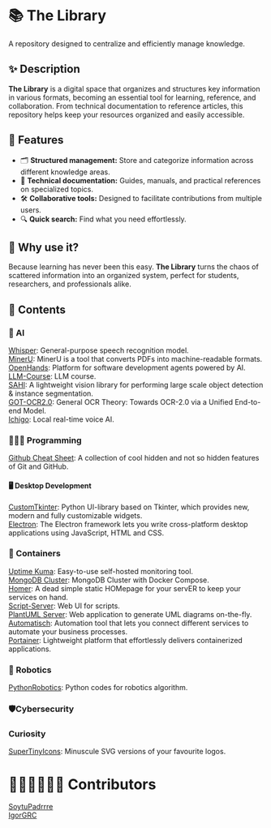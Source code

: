 # 📚 The Library  
A repository designed to centralize and efficiently manage knowledge.  

## ✨ Description  
**The Library** is a digital space that organizes and structures key information in various formats, becoming an essential tool for learning, reference, and collaboration. From technical documentation to reference articles, this repository helps keep your resources organized and easily accessible.  

## 🚀 Features  
- 🗂️ **Structured management:** Store and categorize information across different knowledge areas.  
- 📖 **Technical documentation:** Guides, manuals, and practical references on specialized topics.  
- 🛠️ **Collaborative tools:** Designed to facilitate contributions from multiple users.  
- 🔍 **Quick search:** Find what you need effortlessly.  

## 🌟 Why use it?  
Because learning has never been this easy. **The Library** turns the chaos of scattered information into an organized system, perfect for students, researchers, and professionals alike.

## 📖 Contents

### 🧠 AI

[Whisper](https://github.com/openai/whisper): General-purpose speech recognition model. <br>
[MinerU](https://github.com/opendatalab/MinerU): MinerU is a tool that converts PDFs into machine-readable formats. <br>
[OpenHands](https://github.com/All-Hands-AI/OpenHands): Platform for software development agents powered by AI. <br>
[LLM-Course](https://github.com/mlabonne/llm-course): LLM course. <br>
[SAHI](https://github.com/obss/sahi): A lightweight vision library for performing large scale object detection & instance segmentation. <br>
[GOT-OCR2.0](https://github.com/Ucas-HaoranWei/GOT-OCR2.0): General OCR Theory: Towards OCR-2.0 via a Unified End-to-end Model. <br>
[Ichigo](https://github.com/homebrewltd/ichigo): Local real-time voice AI. <br>

### 👨🏽‍💻 Programming

[Github Cheat Sheet](https://github.com/luckypm/github-cheat-sheet): A collection of cool hidden and not so hidden features of Git and GitHub. <br>

#### 🖥️ Desktop Development
[CustomTkinter](https://github.com/TomSchimansky/CustomTkinter): Python UI-library based on Tkinter, which provides new, modern and fully customizable widgets. <br>
[Electron](https://github.com/electron/electron): The Electron framework lets you write cross-platform desktop applications using JavaScript, HTML and CSS. <br>

### 🚢 Containers

[Uptime Kuma](https://github.com/louislam/uptime-kuma): Easy-to-use self-hosted monitoring tool. <br>
[MongoDB Cluster](https://github.com/minhhungit/mongodb-cluster-docker-compose): MongoDB Cluster with Docker Compose. <br>
[Homer](https://github.com/bastienwirtz/homer): A dead simple static HOMepage for your servER to keep your services on hand. <br>
[Script-Server](https://github.com/bugy/script-server): Web UI for scripts. <br>
[PlantUML Server](https://github.com/plantuml/plantuml-server): Web application to generate UML diagrams on-the-fly. <br>
[Automatisch](https://github.com/automatisch/automatisch): Automation tool that lets you connect different services to automate your business processes. <br>
[Portainer](https://hub.docker.com/r/portainer/portainer): Lightweight platform that effortlessly delivers containerized applications. <br>

### 🤖 Robotics

[PythonRobotics](https://github.com/AtsushiSakai/PythonRobotics): Python codes for robotics algorithm.

### 🛡️Cybersecurity

### Curiosity

[SuperTinyIcons](https://github.com/edent/SuperTinyIcons): Minuscule SVG versions of your favourite logos. <br>

# 👨🏻‍👨🏻‍👦🏻 Contributors
[SoytuPadrrre](https://github.com/soytupadrrre/soytupadrrre) <br>
[IgorGRC](https://github.com/Igorgrc)

